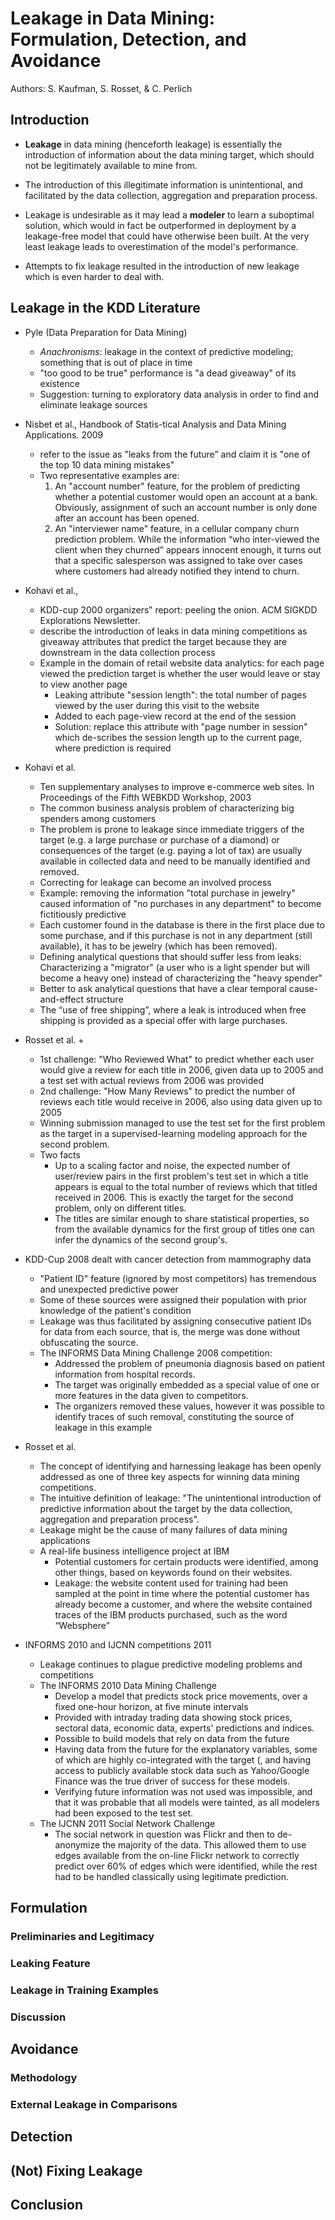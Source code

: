 # Leakage in Data Mining: Formulation, Detection, and Avoidance

Authors: S. Kaufman, S. Rosset, & C. Perlich


## Introduction

+ __Leakage__ in data mining (henceforth leakage) is essentially the introduction of information about the data mining target, which should not be legitimately available to mine from.

+ The introduction of this illegitimate information is unintentional, and facilitated by the data collection, aggregation and preparation process.

+ Leakage is undesirable as it may lead a __modeler__ to learn a suboptimal solution, which would in fact be outperformed in deployment by a leakage-free model that could have otherwise been built. At the very least leakage leads to overestimation of the model's performance.

+ Attempts to fix leakage resulted in the introduction of new leakage which is even harder to deal with.

## Leakage in the KDD Literature

+ Pyle (Data Preparation for Data Mining) 
    + _Anachronisms_: leakage in the context of predictive modeling; something that is out of place in time
    + "too good to be true" performance is "a dead giveaway" of its existence
    + Suggestion: turning to exploratory data analysis in order to find and eliminate leakage sources

+ Nisbet et al., Handbook of Statis-tical Analysis and Data Mining Applications. 2009
    + refer to the issue as "leaks from the future” and claim it is "one of the top 10 data mining mistakes"
    + Two representative examples are: 
        1. An "account number" feature, for the problem of predicting whether a potential customer would open an account at a bank. Obviously, assignment of such an account number is only done after an account has been opened.
        2. An "interviewer name" feature, in a cellular company churn prediction problem. While the information “who inter-viewed the client when they churned” appears innocent enough, it turns out that a specific salesperson was assigned to take over cases where customers had already notified they intend to churn.

+ Kohavi et al.,
    + KDD-cup 2000 organizers‟ report: peeling the onion. ACM SIGKDD Explorations Newsletter.
    + describe the introduction of leaks in data mining competitions as giveaway attributes that predict the target because they are downstream in the data collection process
    + Example in the domain of retail website data analytics: for each page viewed the prediction target is whether the user would leave or stay to view another page
        + Leaking attribute "session length": the total number of pages viewed by the user during this visit to the website
        + Added to each page-view record at the end of the session
        + Solution: replace this attribute with "page number in session" which de-scribes the session length up to the current page, where prediction is required

+ Kohavi et al. 
    + Ten supplementary analyses to improve e-commerce web sites. In Proceedings of the Fifth WEBKDD Workshop, 2003
    + The common business analysis problem of characterizing big spenders among customers
    + The problem is prone to leakage since immediate triggers of the target (e.g. a large purchase or purchase of a diamond) or consequences of the target (e.g. paying a lot of tax) are usually available in collected data and need to be manually identified and removed.
    + Correcting for leakage can become an involved process
    + Example: removing the information "total purchase in jewelry" caused information of "no purchases in any department" to become fictitiously predictive
    + Each customer found in the database is there in the first place due to some purchase, and if this purchase is not in any department (still available), it has to be jewelry (which has been removed).
    + Defining analytical questions that should suffer less from leaks: Characterizing a "migrator" (a user who is a light spender but will become a heavy one) instead of characterizing the "heavy spender"
    + Better to ask analytical questions that have a clear temporal cause-and-effect structure
    + The “use of free shipping”, where a leak is introduced when free shipping is provided as a special offer with large purchases.

+ Rosset et al.
    + 
    + 1st challenge: "Who Reviewed What" to predict whether each user would give a review for each title in 2006, given data up to 2005 and a test set with actual reviews from 2006 was provided
    + 2nd challenge: "How Many Reviews" to predict the number of reviews each title would receive in 2006, also using data given up to 2005
    + Winning submission managed to use the test set for the first problem as the target in a supervised-learning modeling approach for the second problem.
    + Two facts
        + Up to a scaling factor and noise, the expected number of user/review pairs in the first problem's test set in which a title appears is equal to the total number of reviews which that titled received in 2006. This is exactly the target for the second problem, only on different titles.
        + The titles are similar enough to share statistical properties, so from the available dynamics for the first group of titles one can infer the dynamics of the second group's.

+ KDD-Cup 2008 dealt with cancer detection from mammography data
    + "Patient ID" feature (ignored by most competitors) has tremendous and unexpected predictive power
    + Some of these sources were assigned their population with prior knowledge of the patient's condition
    + Leakage was thus facilitated by assigning consecutive patient IDs for data from each source, that is, the merge was done without obfuscating the source.
    + The INFORMS Data Mining Challenge 2008 competition:
        + Addressed the problem of pneumonia diagnosis based on patient information from hospital records.
        + The target was originally embedded as a special value of one or more features in the data given to competitors.
        + The organizers removed these values, however it was possible to identify traces of such removal, constituting the source of leakage in this example

+ Rosset et al.
    + The concept of identifying and harnessing leakage has been openly addressed as one of three key aspects for winning data mining competitions.
    + The intuitive definition of leakage: "The unintentional introduction of predictive information about the target by the data collection, aggregation and preparation process".
    + Leakage might be the cause of many failures of data mining applications
    + A real-life business intelligence project at IBM
        + Potential customers for certain products were identified, among other things, based on keywords found on their websites.
        + Leakage: the website content used for training had been sampled at the point in time where the potential customer has already become a customer, and where the website contained traces of the IBM products purchased, such as the word “Websphere”

+ INFORMS 2010 and IJCNN competitions 2011
    + Leakage continues to plague predictive modeling problems and competitions
    + The INFORMS 2010 Data Mining Challenge
        + Develop a model that predicts stock price movements, over a fixed one-hour horizon, at five minute intervals
        + Provided with intraday trading data showing stock prices, sectoral data, economic data, experts' predictions and indices.
        + Possible to build models that rely on data from the future
        + Having data from the future for the explanatory variables, some of which are highly co-integrated with the target (, and having access to publicly available stock data such as Yahoo/Google Finance was the true driver of success for these models.
        + Verifying future information was not used was impossible, and that it was probable that all models were tainted, as all modelers had been exposed to the test set.
    + The IJCNN 2011 Social Network Challenge
        + The social network in question was Flickr and then to de-anonymize the majority of the data. This allowed them to use edges available from the on-line Flickr network to correctly predict over $60\%$ of edges which were identified, while the rest had to be handled classically using legitimate prediction.


## Formulation

### Preliminaries and Legitimacy



### Leaking Feature



### Leakage in Training Examples



### Discussion



## Avoidance

### Methodology



### External Leakage in Comparisons



## Detection



## (Not) Fixing Leakage



## Conclusion


